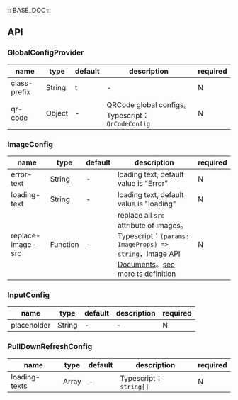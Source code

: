 :: BASE_DOC ::

## API
### GlobalConfigProvider

name | type | default | description | required
-- | -- | -- | -- | --
class-prefix | String | t | \- | N
qr-code | Object | - | QRCode global configs。Typescript：`QrCodeConfig` | N

### ImageConfig

name | type | default | description | required
-- | -- | -- | -- | --
error-text | String | - | loading text, default value is "Error" | N
loading-text | String | - | loading text, default value is "loading" | N
replace-image-src | Function | - | replace all `src` attribute of images。Typescript：`(params: ImageProps) => string`，[Image API Documents](./image?tab=api)。[see more ts definition](https://github.com/Tencent/tdesign-miniprogram/tree/develop/src/config-provider/type.ts) | N

### InputConfig

name | type | default | description | required
-- | -- | -- | -- | --
placeholder | String | - | \- | N

### PullDownRefreshConfig

name | type | default | description | required
-- | -- | -- | -- | --
loading-texts | Array | - | Typescript：`string[]` | N
